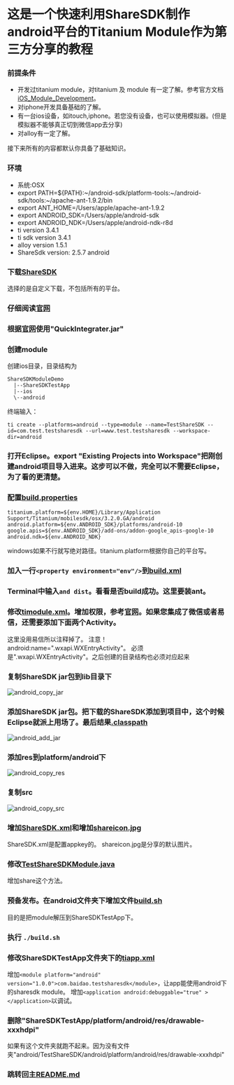 这是一个快速利用ShareSDK制作android平台的Titanium Module作为第三方分享的教程
====================================================================

### 前提条件
- 开发过titanium module，对titanium 及 module 有一定了解。参考官方文档[iOS_Module_Development](http://docs.appcelerator.com/titanium/3.0/#!/guide/iOS_Module_Development_Guide)。
- 对iphone开发具备基础的了解。
- 有一台ios设备，如itouch,iphone。若您没有设备，也可以使用模拟器。(但是模拟器不能够真正切到微信app去分享)
- 对alloy有一定了解。

接下来所有的内容都默认你具备了基础知识。

### 环境
- 系统:OSX
- export PATH=${PATH}:~/android-sdk/platform-tools:~/android-sdk/tools:~/apache-ant-1.9.2/bin
- export ANT_HOME=/Users/apple/apache-ant-1.9.2
- export ANDROID_SDK=/Users/apple/android-sdk
- export ANDROID_NDK=/Users/apple/android-ndk-r8d
- ti version 3.4.1
- ti sdk version 3.4.1
- alloy version 1.5.1
- ShareSdk version: 2.5.7 android

### 下载[ShareSDK](http://sharesdk.mob.com/Download)
选择的是自定义下载，不包括所有的平台。

### 仔细阅读[官网](http://wiki.mob.com/%E5%BF%AB%E9%80%9F%E9%9B%86%E6%88%90%E6%8C%87%E5%8D%97/)

### 根据[官网](http://wiki.mob.com/%E5%BF%AB%E9%80%9F%E9%9B%86%E6%88%90%E6%8C%87%E5%8D%97/)使用"QuickIntegrater.jar"

### 创建module
创建ios目录，目录结构为
```
ShareSDKModuleDemo
  |--ShareSDKTestApp
  |--ios
  \--android
```
终端输入：
```
ti create --platforms=android --type=module --name=TestShareSDK --id=com.test.testsharesdk --url=www.test.testsharesdk --workspace-dir=android
```

### 打开Eclipse。export "Existing Projects into Workspace"把刚创建android项目导入进来。这步可以不做，完全可以不需要Eclipse，为了看的更清楚。

### 配置[build.properties](https://github.com/mdsb100/titanium-good-practices/blob/master/ShareSDKModuleDemo/android/TestShareSDK/android/build.properties)
```
titanium.platform=${env.HOME}/Library/Application Support/Titanium/mobilesdk/osx/3.2.0.GA/android
android.platform=${env.ANDROID_SDK}/platforms/android-10
google.apis=${env.ANDROID_SDK}/add-ons/addon-google_apis-google-10
android.ndk=${env.ANDROID_NDK}
```
windows如果不行就写绝对路径。titanium.platform根据你自己的平台写。

### 加入一行```<property environment="env"/>```到[build.xml](https://github.com/mdsb100/titanium-good-practices/blob/master/ShareSDKModuleDemo/android/TestShareSDK/android/build.xml)

### Terminal中输入```and dist```。看看是否build成功。这里要装ant。

### 修改[timodule.xml](https://github.com/mdsb100/titanium-good-practices/blob/master/ShareSDKModuleDemo/android/TestShareSDK/android/timodule.xml)。增加权限，参考[官网](http://wiki.mob.com/%E5%BF%AB%E9%80%9F%E9%9B%86%E6%88%90%E6%8C%87%E5%8D%97/)。如果您集成了微信或者易信，还需要添加下面两个Activity。
这里没用易信所以注释掉了。
注意！android:name=".wxapi.WXEntryActivity"。 必须是".wxapi.WXEntryActivity"。之后创建的目录结构也必须对应起来

### 复制ShareSDK jar包到lib目录下
![android_copy_jar](https://cloud.githubusercontent.com/assets/2350193/5615509/e3a7ec6c-9536-11e4-9acd-ea852c08e917.png)

### 添加ShareSDK jar包。把下载的ShareSDK添加到项目中，这个时候Eclipse就派上用场了。最后结果[.classpath](https://github.com/mdsb100/titanium-good-practices/blob/master/ShareSDKModuleDemo/android/TestShareSDK/android/.classpath)
![android_add_jar](https://cloud.githubusercontent.com/assets/2350193/5615582/6feebbf6-9537-11e4-8850-261305e5e3dd.png)

### 添加res到platform/android下
![android_copy_res](https://cloud.githubusercontent.com/assets/2350193/5617399/5d64dbde-9549-11e4-9bb8-6bc026204e62.png)

### 复制src
![android_copy_src](https://cloud.githubusercontent.com/assets/2350193/5615737/f6b2924c-9538-11e4-961c-53cb76dba1d3.png)

### 增加[ShareSDK.xml](https://github.com/mdsb100/titanium-good-practices/tree/master/ShareSDKModuleDemo/android/TestShareSDK/assets/ShareSDK.xml)和增加[shareicon.jpg](https://github.com/mdsb100/titanium-good-practices/tree/master/ShareSDKModuleDemo/android/TestShareSDK/assets/shareicon.jpg)
ShareSDK.xml是配置appkey的。
shareicon.jpg是分享的默认图片。

### 修改[TestShareSDKModule.java](https://github.com/mdsb100/titanium-good-practices/blob/master/ShareSDKModuleDemo/android/TestShareSDK/android/src/com/test/testsharesdk/TestShareSDKModule.java)
增加share这个方法。

### 预备发布。在android文件夹下增加文件[build.sh](https://github.com/mdsb100/titanium-good-practices/blob/master/ShareSDKModuleDemo/android/TestShareSDK/android/build.sh)
目的是把module解压到ShareSDKTestApp下。

### 执行 `./build.sh`

### 修改ShareSDKTestApp文件夹下的[tiapp.xml](https://github.com/mdsb100/titanium-good-practices/blob/master/ShareSDKModuleDemo/ShareSDKTestApp/tiapp.xml)
增加```<module platform="android" version="1.0.0">com.baidao.testsharesdk</module>```，让app能使用android下的sharesdk module。
增加```<application android:debuggable="true" ></application>```以调试。

### 删除"ShareSDKTestApp/platform/android/res/drawable-xxxhdpi"
如果有这个文件夹就跑不起来。因为没有文件夹"android/TestShareSDK/android/platform/android/res/drawable-xxxhdpi"

### 跳转回主[README.md](https://github.com/mdsb100/titanium-good-practices/tree/master/ShareSDKModuleDemo)
